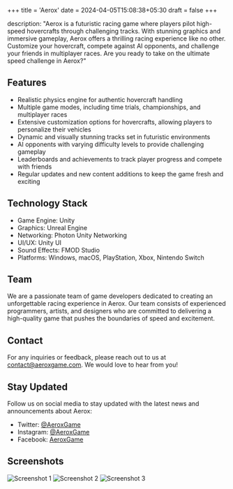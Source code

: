 +++
title = 'Aerox'
date = 2024-04-05T15:08:38+05:30
draft =  false
+++




description: "Aerox is a futuristic racing game where players pilot high-speed hovercrafts through challenging tracks. With stunning graphics and immersive gameplay, Aerox offers a thrilling racing experience like no other. Customize your hovercraft, compete against AI opponents, and challenge your friends in multiplayer races. Are you ready to take on the ultimate speed challenge in Aerox?"

## Features

- Realistic physics engine for authentic hovercraft handling
- Multiple game modes, including time trials, championships, and multiplayer races
- Extensive customization options for hovercrafts, allowing players to personalize their vehicles
- Dynamic and visually stunning tracks set in futuristic environments
- AI opponents with varying difficulty levels to provide challenging gameplay
- Leaderboards and achievements to track player progress and compete with friends
- Regular updates and new content additions to keep the game fresh and exciting

## Technology Stack

- Game Engine: Unity
- Graphics: Unreal Engine
- Networking: Photon Unity Networking
- UI/UX: Unity UI
- Sound Effects: FMOD Studio
- Platforms: Windows, macOS, PlayStation, Xbox, Nintendo Switch

## Team

We are a passionate team of game developers dedicated to creating an unforgettable racing experience in Aerox. Our team consists of experienced programmers, artists, and designers who are committed to delivering a high-quality game that pushes the boundaries of speed and excitement.

## Contact

For any inquiries or feedback, please reach out to us at [contact@aeroxgame.com](mailto:contact@aeroxgame.com). We would love to hear from you!

## Stay Updated

Follow us on social media to stay updated with the latest news and announcements about Aerox:

- Twitter: [@AeroxGame](https://twitter.com/AeroxGame)
- Instagram: [@AeroxGame](https://www.instagram.com/AeroxGame)
- Facebook: [AeroxGame](https://www.facebook.com/AeroxGame)

## Screenshots

![Screenshot 1](/images/screenshots/screenshot1.png)
![Screenshot 2](/images/screenshots/screenshot2.png)
![Screenshot 3](/images/screenshots/screenshot3.png)